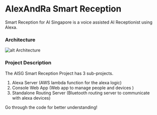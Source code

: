 # AlexAndRa Smart Reception

Smart Reception for AI Singapore is a voice assisted AI Receptionist using Alexa.

### Architecture

![alt Architecture](https://github.com/kelaberetiv/SmartReception/blob/master/SmartReceptionArchitecture.png)

### Project Description

The AISG Smart Reception Project has 3 sub-projects.
1. Alexa Server (AWS lambda function for the alexa logic)
2. Console Web App (Web app to manage people and devices )
3. Standalone Routing Server (Bluetooth routing server to communicate with alexa devices)

Go through the code for better understanding!
